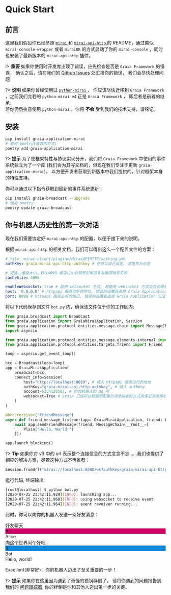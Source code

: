 # Quick Start

## 前言

这里我们假设你已经参照 [ `mirai` ](https://github.com/mamoe/mirai) 和 [ `mirai-api-http` ](https://github.com/mamoe/mirai-api-http)
的 README，通过类似 `mirai-console-wrapper` 或者 `miraiOK` 的方式启动了你的 `mirai-console` ，同时也安装了最新版本的 `mirai-api-http` 插件。

!> **重要** 如果你使用时开发库出现了错误，应先检查是否是 `Graia Framework` 的错误，
确认之后，请在我们的 [Github Issues](https://github.com/GraiaProject/Application/issues) 处汇报你的错误，
我们会尽快处理问题

?> **说明** 如果你曾经使用过 [ `python-mirai` ](https://github.com/NatriumLab/python-mirai)，
你应该尽快迁移到 `Graia Framework` ，之前我们允若的 `python-mirai v4` 正是 `Graia Framework` ，
即后者是前者的继承.  
若你仍然执意使用 `python-mirai` ，你将 **不会** 受到我们的技术支持，请铭记。

## 安装

``` bash
pip install graia-application-mirai
# 使用 poetry(推荐的方式)
poetry add graia-application-mirai
```

?> **提示** 为了使框架特性与协议实现分开，我们将 `Graia Framework` 中使用的事件系统独立为了一个库
(我们会为其写文档的，但现在我们专注于更新 `graia-application-mirai`)，
以方便开发者获取到新版本中我们提供的，针对框架本身的特性支持。

你可以通过以下指令获取到最新的事件系统更新：

``` bash
pip install graia-broadcast --upgrade
# 使用 poetry
poetry update graia-broadcast
```

## 你与机器人历史性的第一次对话

现在我们需要协定好 `mirai-api-http` 的配置，以便于接下来的说明。

根据 `mirai-api-http` 的相关文档，我们可以得出这么一个配置文件的方案：

``` yaml
# file: mirai-client/plugins/MiraiAPIHTTP/setting.yml
authKey: graia-mirai-api-http-authkey # 你可以自己设定, 这里作为示范

# 可选，缓存大小，默认4096.缓存过小会导致引用回复与撤回消息失败
cacheSize: 4096

enableWebsocket: true # 启用 websocket 方式, 若使用 websocket 方式交互会得到更好的性能
host: '0.0.0.0' # httpapi 服务监听的地址, 错误的设置会造成 Graia Application 无法与其交互
port: 8080 # httpapi 服务监听的端口, 错误的设置会造成 Graia Application 无法与其交互
```

将以下代码保存到文件 `bot.py` 内，确保该文件位于你的工作区内:

``` python
from graia.broadcast import Broadcast
from graia.application import GraiaMiraiApplication, Session
from graia.application.protocol.entities.message.chain import MessageChain
import asyncio

from graia.application.protocol.entities.message.elements.internal import Plain
from graia.application.protocol.entities.targets.friend import Friend

loop = asyncio.get_event_loop()

bcc = Broadcast(loop=loop)
app = GraiaMiraiApplication(
    broadcast=bcc,
    connect_info=Session(
        host="http://localhost:8080", # 填入 httpapi 服务运行的地址
        authKey="graia-mirai-api-http-authkey", # 填入 authKey
        account=5234120587, # 你的机器人的 qq 号
        websocket=True # Graia 已经可以根据所配置的消息接收的方式来保证消息接收部分的正常运作.
    )
)

@bcc.receiver("FriendMessage")
async def friend_message_listener(app: GraiaMiraiApplication, friend: Friend):
    await app.sendFriendMessage(friend, MessageChain(__root__=[
        Plain("Hello, World!")
    ]))

app.launch_blocking()
```

?> **Tip** 如果你对 v3 中的 url 表示整个连接信息的方式念念不忘……我们也提供了相应的解决方案，尽管这种方式不再推荐：
``` python
Session.fromUrl("mirai://localhost:8080/ws?authKey=graia-mirai-api-http-authkey&qq=5234120587")
```

运行代码, 终端输出:

``` bash
[root@localhost] $ python bot.py
[2020-07-25 21:42:11,929][INFO]: launching app...
[2020-07-25 21:42:11,960][INFO]: using websocket to receive event
[2020-07-25 21:42:11,964][INFO]: event reveiver running...
```

此时，你可以向你的机器人发送一条好友消息：

<div class="panel-view">
  <div class="controls">
    <div class="circle red"></div>
    <div class="circle yellow"></div>
    <div class="circle green"></div>
    <div class="title">好友聊天</div>
  </div>
  <div class="content">
    <div class="chat-message shown">
      <div class="avatar" style="background-color: rgb(204, 0, 102); ">A</div>
      <div class="nickname">Alice</div>
      <div class="message-box">向这个世界问个好吧.</div>
    </div>
    <div class="chat-message shown">
      <div class="avatar" style="background-color: rgb(11, 135, 218); ">B</div>
      <div class="nickname">Bot</div>
      <div class="message-box">Hello, world!</div>
    </div>
  </div>
</div>

Excellent(非常好)，你的机器人迈出了至关重要的一步！

?> **提示** 如果你在这里因为遇到了奇怪的错误绊倒了，
请将你遇到的问题报告到我们的 [问题跟踪器](https://github.com/GraiaProject/Application/issues),
你的绊倒是你和其他人迈出第一步的关键。
